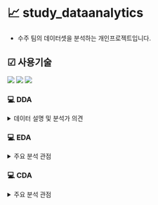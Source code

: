# 📈 study_dataanalytics
- 수주 팀의 데이터셋을 분석하는 개인프로젝트입니다.

## ☑ 사용기술

<img src="https://img.shields.io/badge/jupyter-F37626?style=for-the-badge&logo=html5&logoColor=white"> <img src="https://img.shields.io/badge/github-181717?style=for-the-badge&logo=github&logoColor=white"> <img src="https://img.shields.io/badge/python-3776AB?style=for-the-badge&logo=python&logoColor=white">


### 💻 DDA
<details>
  <summary>
    데이터 설명 및 분석가 의견
  </summary>
  
|no|Variable|Definition|Key|분석가 의견|
|--|--|--|--|--|
|1|_id|매물 각각에 대한 unique id||unique id이기에 유의미한 분석 불가|
|2|title|매물번호-매물 각각에 대한 unique id||상기동일|
|3|roomName|매물번호-매물 각각에 대한 unique id||상기동일, 위와 중복 데이터이므로 삭제|
|4|gender|매물의 성별구분 유무|공용|공용/여성전용/남성전용을 분리할 목적이었으나 '공용' 데이터만 있기에 열 삭제 가능|
|5|roomType|다인실 구분|'1인실', '그 외'|범주형 데이터 - 이후 숫자로 구분 필요|
|6|py|평수|1.99㎡~132㎡|명목형 데이터(string)이므로 ㎡ 삭제 후 float으로 변환 필요|
|7|deposit|매물의 보증금|10만원~3억만원|명목형 데이터(string)이므로 삭제 후 '만원'은 0000, '억만원'은 00000000로 변환 필요|
|8|rentFee|매물의 월세|12만원~280만원|명목형 데이터(string)이므로 '만원'을 0000으로 변환 필요|
|9|region|매물의 주소||범주형데이터|
|10|roomOption|매물의 옵션||명목형 데이터 - 옵션 별로 구분 필요
|11|url|매물 정보를 담고 있는 url||명목형데이터-유의미한 분석 불가


</details>

### 💻 EDA
<details>
  <summary>
    주요 분석 관점
  </summary>

#### 가설: 지역/평수와 월세/보증금 간에 상관 관계가 있을 것이다.
#### 설명: 지역과 평수마다 월세와 보증금 시세가 달라, 소비자마다 거주할 수 있는 최선의 지역이 있을 것이라고 예상된다. 

#### 1. 계약기간 별 월세/보증금 평균 
```
- 문제 정의: 서울의 구/동별 매물의 월세/보증금의 평균치를 계약기간 별로 도출한다.
- 배경: 월세/보증금의 평균치를 통해 고객의 n년 지출금액에 따라 지역을 추천하여, 고객의 매물 탐색 기간을 줄여 고객만족도를 높인다.
- 전제: py_cate ==1 or py_cate ==2 (py: 19.83-39.66 / 5.99-11.99평)인 경우 == 올라온 매물의 평수가 중위구간인 경우
```
![download](https://github.com/ohjisu320/study_dataanalytics/assets/151099185/0f5c2272-994c-4f0d-aeb3-77d75654faa0)
![download](https://github.com/ohjisu320/study_dataanalytics/assets/151099185/278c93cf-6a6f-41f0-bb56-14a05774b12d)
![download](https://github.com/ohjisu320/study_dataanalytics/assets/151099185/c263ba58-b253-4e78-9181-ee27d57f1d93)

#### 2. 평수/지역에 따른 월세/보증금 예측
```
- 문제 정의: 서울 매물의 평수/지역에 따라 월세/보증금을 예측한다.
- 배경: 고객이 매물을 구할 때 자산 및 월 수입에 따른 예상 금액을 도출하고, 그에 따른 맞춤형 매물을 추천함으로써, 고객 만족도를 높이고 매출 증대에 기여할 수 있다.
``` 
![image](https://github.com/ohjisu320/study_dataanalytics/assets/151099185/ddd4ce1b-0df2-471a-a994-e6267c1d55a8)
![image](https://github.com/ohjisu320/study_dataanalytics/assets/151099185/a38f0142-0867-4664-bf8d-8ea0cc77784e)

### 분석 결과

- 동/구, 평수 구간, 보증금 혹은 월세 구간을 index로 두고 피벗테이블을 생성한 결과, 데이터셋의 크기가 작아 피벗테이블을 생성했을 때 결측치가 많이 생겨 통일성 있는 결과는 얻지 못했다.
- 전체 매물을 기준으로 index를 py_cate로 주고 보증금구간에 따른 월세구간의 평균, 월세 구간에 따른 보증금 구간의 평균을 구해봤을 때는 결측치가 적어 가독성 있는 피벗테이블 결과를 얻을 수 있었다.
- 월세나 보증금 구간이 높을경우, 보증금이나 월세 구간은 평수와 상관 없이 작아졌다.
- 월 지출을 월등히 많이 할 수 있다면 가용 현금이 적어도 되고, 가용 현금이 월등히 많다면 월 지출이 적어진다는 것을 의미한다.
- 월세나 보증금 구간이 낮을 경우, 낮은 평수에서는 보증금이나 월세의 평균도 낮았으나 높은 평수에서는 보증금이나 월세의 평균도 같이 높아졌다.
- 평수구간 0-3구간일 때는 보증금과 월세의 부담이 적을 것으로 예상되나 평수구간 4-6일 경우, 월 수입(월세)이 적다면 가용 현금(보증금)의 부담이 클 것으로 예상된다.

</details>


### 💻 CDA
<details>
  <summary>
    주요 분석 관점
  </summary>
  

#### 1. 지역별(범주) 매물의 평균 거주 비용(연속)의 차이가 있는지 분석
```
  - 귀무가설: 지역별(범주) 매물의 평균 거주 비용(연속)의 차이가 없다.
  - 대립가설: 지역별(범주) 매물의 평균 거주 비용(연속)의 차이가 있다.
    - 결론: 대립가설 채택
      - 지역(구)이 3년간 거주비용에 유의한 영향을 미치는 것으로 나타났다.
```
#### 2. 보증금(연속)와 월세(연속)의 상관관계가 있는지 분석 / 임의적으로 설정한 보증금구간(범주)와 월세구간(범주)의 상관관계가 있는지 분석 -> 어떤 데이터가 더 효과적일지 판단
```
  - 귀무가설: 보증금에 따른 평균 월세의 차이가 없다. / 지역별 보증금에 따른 평균 월세의 차이가 없다.
  - 대립가설: 보증금에 따른 평균 월세의 차이가 없다. / 지역별 보증금에 따른 평균 월세의 차이가 있다.
  - 결론: 귀무가설 채택
    - 보증금이 올라갈수록 평균 월세는 낮아질 것이라고 예상하였지만 검정 결과, 연속형 변수 그대로 적용했을 때와 구간을 나눴을 때 모두 전체 지역에서 3, 4개의 지역구에서만 p-value가 0.05보다 낮아 신뢰구간 95%를 만족하였으며, 상관계수는 0.5, 0.7, 1, -1 등 각각 통일된 결과가 나오지 않았다. 따라서 귀무가설이 채택되어 보증금에 따른 평균 월세에 차이가 없다고 밝혀졌다.
```
</details>


